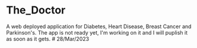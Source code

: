 # The_Doctor
A web deployed application for Diabetes, Heart Disease, Breast Cancer and Parkinson's.
The app is not ready yet, I'm working on it and I will puplish it as soon as it gets. # 28/Mar/2023
